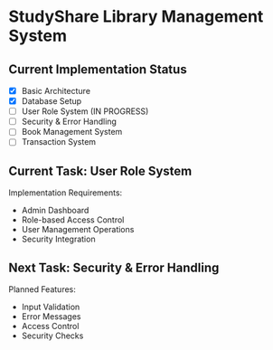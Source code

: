 # StudyShare Library Management System

## Current Implementation Status
- [x] Basic Architecture
- [x] Database Setup
- [ ] User Role System (IN PROGRESS)
- [ ] Security & Error Handling
- [ ] Book Management System
- [ ] Transaction System

## Current Task: User Role System
Implementation Requirements:
- Admin Dashboard
- Role-based Access Control
- User Management Operations
- Security Integration

## Next Task: Security & Error Handling
Planned Features:
- Input Validation
- Error Messages
- Access Control
- Security Checks
